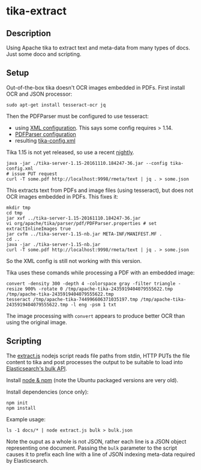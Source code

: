 # tika-extract

## Description
Using Apache tika to extract text and meta-data from many types of docs. Just some doco and scripting.

## Setup
Out-of-the-box tika doesn't OCR images embedded in PDFs. First install OCR and JSON processor:

    sudo apt-get install tesseract-ocr jq

Then the PDFParser must be configured to use tesseract:
- using [XML configuration](https://tika.apache.org/1.13/configuring.html#Using_a_Tika_Configuration_XML_file). This says some config requires > 1.14.
- [PDFParser configuration](https://wiki.apache.org/tika/PDFParser%20%28Apache%20PDFBox%29)
- resulting [tika-config.xml](tika-config.xml)

Tika 1.15 is not yet released, so use a recent [nightly](https://repository.apache.org/content/groups/snapshots/org/apache/tika/tika-server/1.15-SNAPSHOT).

    java -jar ./tika-server-1.15-20161110.184247-36.jar --config tika-config.xml
    # issue PUT request
    curl -T some.pdf http://localhost:9998/rmeta/text | jq . > some.json

This extracts text from PDFs and image files (using tesseract), but does not OCR images embedded in PDFs. This fixes it:

    mkdir tmp
    cd tmp
    jar xvf ../tika-server-1.15-20161110.184247-36.jar
    vi org/apache/tika/parser/pdf/PDFParser.properties # set extractInlineImages true
    jar cvfm ../tika-server-1.15-nb.jar META-INF/MANIFEST.MF .
    cd ..
    java -jar ./tika-server-1.15-nb.jar
    curl -T some.pdf http://localhost:9998/rmeta/text | jq . > some.json
    
So the XML config is still not working with this version.

Tika uses these comands while processing a PDF with an embedded image:

    convert -density 300 -depth 4 -colorspace gray -filter triangle -resize 900% -rotate 0 /tmp/apache-tika-2435919404079555622.tmp /tmp/apache-tika-2435919404079555622.tmp
    tesseract /tmp/apache-tika-744996606371035197.tmp /tmp/apache-tika-2435919404079555622.tmp -l eng -psm 1 txt

The image processing with `convert` appears to produce better OCR than using the original image.

## Scripting
The [extract.js](extract.js) nodejs script reads file paths from stdin, HTTP PUTs the file content to tika and post processes the output to be suitable
to load into [Elasticsearch's bulk API](https://www.elastic.co/guide/en/elasticsearch/guide/current/bulk.html).

Install [node & npm](https://nodejs.org/en/download/package-manager/#debian-and-ubuntu-based-linux-distributions) (note the Ubuntu packaged versions are very old).

Install dependencies (once only):

    npm init
    npm install

Example usage:

    ls -1 docs/* | node extract.js bulk > bulk.json
    
Note the ouput as a whole is not JSON, rather each line is a JSON object representing one document.
Passing the `bulk` parameter to the script causes it to prefix each line with a line of JSON indexing meta-data required by Elasticsearch.

